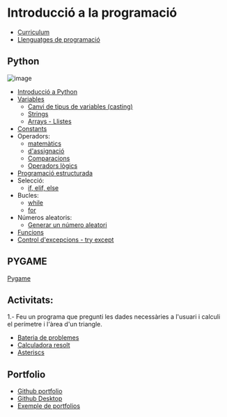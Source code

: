 # Introducció a la programació

- [Curriculum](curriculum.md)
- [Llenguatges de programació](llenguatges.md)

## Python

![image](https://github.com/XaSaFa/IntroduccioProgramacio/assets/110727546/4371408d-1887-4d0a-a6a4-509b6a1cc4b2)

- [Introducció a Python](python_intro.md)
- [Variables](variables.md)
  - [Canvi de tipus de variables (casting)](https://www.w3schools.com/python/python_casting.asp)
  - [Strings](string.md)
  - [Arrays - Llistes](array.md)
- [Constants](constants.md)
- Operadors:
  - [matemàtics](operacions.md)
  - [d'assignació](op_assignacio.md)
  - [Comparacions](op_comparadors.md)
  - [Operadors lògics](op_logics.md)
- [Programació estructurada](programacio_estructurada.md)
- Selecció:
  - [if, elif, else](seleccio.md)
- Bucles:
  - [while](while.md)
  - [for](for.md)
- Números aleatoris:
  - [Generar un número aleatori](aleatori.md)
- [Funcions](funcions.md)
- [Control d'excepcions - try except](excepcions.md)


## PYGAME

[Pygame](arcade/readme.md)


## Activitats:

1.- Feu un programa que pregunti les dades necessàries a l'usuari i calculi el perímetre i l'àrea d'un triangle.

- [Bateria de problemes](bateria.md)
- [Calculadora resolt](calculadora2.md)
- [Asteriscs](asteriscs.md)

## Portfolio

- [Github portfolio](https://pages.github.com/)
- [Github Desktop](https://github.com/XaSaFa/MP08/blob/main/webPersonalGithub.md)
- [Exemple de portfolios](https://bootstrapmade.com/bootstrap-portfolio-templates)
